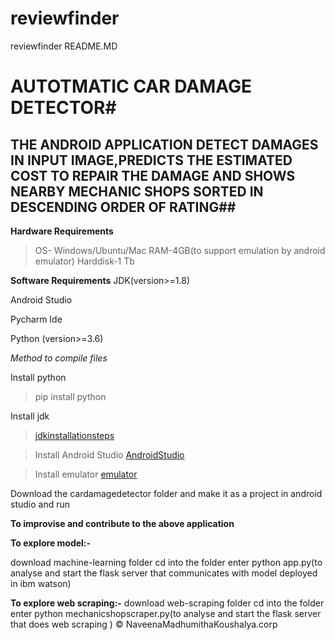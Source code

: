 # reviewfinder
reviewfinder
README.MD

# AUTOTMATIC CAR DAMAGE DETECTOR#

## THE ANDROID APPLICATION  DETECT DAMAGES IN INPUT IMAGE,PREDICTS THE ESTIMATED COST TO REPAIR THE DAMAGE AND SHOWS NEARBY MECHANIC SHOPS SORTED IN DESCENDING ORDER OF RATING##
**Hardware Requirements**
> OS- Windows/Ubuntu/Mac
> RAM-4GB(to support emulation by android emulator)
> Harddisk-1 Tb

**Software Requirements**
JDK(version>=1.8)

Android Studio

Pycharm Ide

Python (version>=3.6)

_Method to compile files_

Install python

> pip install python

Install jdk
> [jdkinstallationsteps]("https://www.jackrutorial.com/2018/10/how-to-install-java-jdk-11-on-windows-10.html#:~:text=In%20this%20tutorial%2C%20we%20show%20you%20how%20to,and%20click%20the%20download%20link%20%22%20jdk-11.0.1_windows-x64_bin.exe%20%22.")

>Install Android Studio
[AndroidStudio]("https://developer.android.com/studio/install#:~:text=%20To%20install%20Android%20Studio%20on%20Windows%2C%20proceed,SDK%20packages%20that%20it%20recommends.%20Learn%20more%20on...developer.android.com")

>Install emulator
[emulator]("https://docs.expo.io/workflow/android-studio-emulator/")

Download the cardamagedetector folder and make it as a project in android studio and run

**To improvise and contribute to the above application**

**To explore model:-**

download machine-learning folder
cd into the folder
enter python app.py(to analyse and start the flask server that communicates with model deployed in ibm watson)

**To explore web scraping:-**
download web-scraping folder
cd into the folder
enter python mechanicshopscraper.py(to analyse and start the flask server that does web scraping )
&copy;
NaveenaMadhumithaKoushalya.corp
